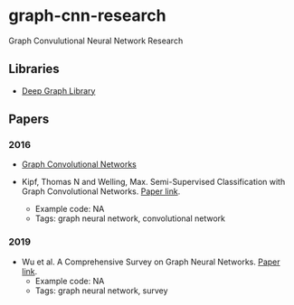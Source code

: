 # graph-cnn-research
Graph Convulutional Neural Network Research


## Libraries 
* [Deep Graph Library](https://www.dgl.ai/) 

## Papers

### 2016 
- [Graph Convolutional Networks](http://tkipf.github.io/graph-convolutional-networks/)

- <a name="semi-gcnn"></a> Kipf, Thomas N and Welling, Max. Semi-Supervised Classification with Graph Convolutional Networks. [Paper link](https://arxiv.org/abs/1609.02907). 
    - Example code: NA
    - Tags: graph neural network, convolutional network 

### 2019

- <a name="eeg-gcnn"></a> Wu et al. A Comprehensive Survey on Graph Neural Networks. [Paper link](https://arxiv.org/pdf/1901.00596). 
    - Example code: NA
    - Tags: graph neural network, survey 

